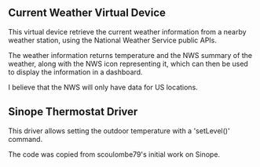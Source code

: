 ## Current Weather Virtual Device

This virtual device retrieve the current weather information from a nearby weather station, using the National Weather Service public APIs.

The weather information returns temperature and the NWS summary of the weather, along with the NWS icon representing it, which can then be used to display the information in a dashboard.

I believe that the NWS will only have data for US locations.

## Sinope Thermostat Driver

This driver allows setting the outdoor temperature with a 'setLevel()' command.

The code was copied from scoulombe79's initial work on Sinope.
